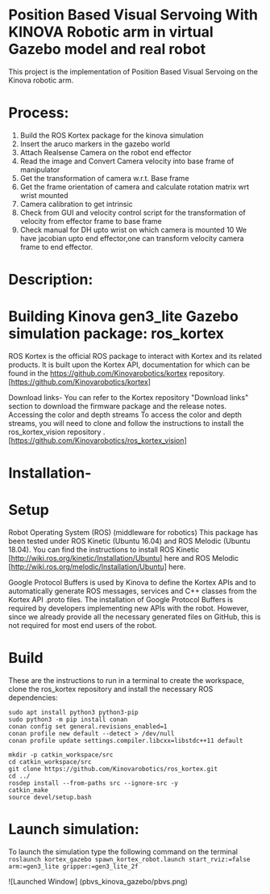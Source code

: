 # Position Based Visual Servoing With KINOVA Robotic arm in virtual Gazebo model and real robot

This project is the implementation of Position Based Visual Servoing on the Kinova robotic arm. 

# Process: 
1. Build the ROS Kortex package for the kinova simulation
2. Insert the aruco markers in the gazebo world
3. Attach Realsense Camera on the robot end effector
4. Read the image and Convert Camera velocity into base frame of manipulator
5. Get the transformation of camera w.r.t. Base frame 
6. Get the frame orientation of camera and calculate rotation matrix wrt wrist mounted
7. Camera calibration to get intrinsic
8. Check from GUI and velocity control script for the transformation of velocity from effector frame to base frame
9. Check manual for DH upto wrist on which camera is mounted
10 We have jacobian upto end effector,one can transform velocity camera frame to end effector.

# Description:
# Building Kinova gen3_lite Gazebo simulation package: ros_kortex
ROS Kortex is the official ROS package to interact with Kortex and its related products. It is built upon the Kortex API, documentation for which can be found in the https://github.com/Kinovarobotics/kortex repository.
[https://github.com/Kinovarobotics/kortex]

Download links-
You can refer to the Kortex repository "Download links" section to download the firmware package and the release notes.
Accessing the color and depth streams
To access the color and depth streams, you will need to clone and follow the instructions to install the ros_kortex_vision repository .
[https://github.com/Kinovarobotics/ros_kortex_vision]


# Installation-
# Setup
Robot Operating System (ROS) (middleware for robotics)
This package has been tested under ROS Kinetic (Ubuntu 16.04) and ROS Melodic (Ubuntu 18.04). You can find the instructions to install ROS Kinetic [http://wiki.ros.org/kinetic/Installation/Ubuntu] here and ROS Melodic [http://wiki.ros.org/melodic/Installation/Ubuntu] here.

Google Protocol Buffers is used by Kinova to define the Kortex APIs and to automatically generate ROS messages, services and C++ classes from the Kortex API .proto files. 
The installation of Google Protocol Buffers is required by developers implementing new APIs with the robot. However, since we already provide all the necessary generated files on GitHub, this is not required for most end users of the robot.
# Build
These are the instructions to run in a terminal to create the workspace, clone the ros_kortex repository and install the necessary ROS dependencies:

```
sudo apt install python3 python3-pip
sudo python3 -m pip install conan
conan config set general.revisions_enabled=1
conan profile new default --detect > /dev/null
conan profile update settings.compiler.libcxx=libstdc++11 default

mkdir -p catkin_workspace/src
cd catkin_workspace/src
git clone https://github.com/Kinovarobotics/ros_kortex.git
cd ../
rosdep install --from-paths src --ignore-src -y
catkin_make
source devel/setup.bash

```

# Launch simulation:
To launch the simulation type the following command on the terminal
``` roslaunch kortex_gazebo spawn_kortex_robot.launch start_rviz:=false arm:=gen3_lite gripper:=gen3_lite_2f```

![Launched Window] (pbvs_kinova_gazebo/pbvs.png)
